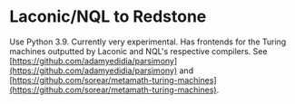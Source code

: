 # Laconic/NQL to Redstone
Use Python 3.9. Currently very experimental. Has frontends for the Turing machines outputted by Laconic and NQL's respective compilers.
See [https://github.com/adamyedidia/parsimony](https://github.com/adamyedidia/parsimony) and [https://github.com/sorear/metamath-turing-machines](https://github.com/sorear/metamath-turing-machines).
